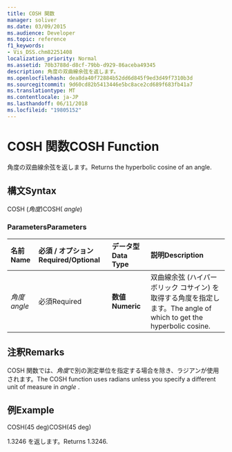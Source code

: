 ```yaml
---
title: COSH 関数
manager: soliver
ms.date: 03/09/2015
ms.audience: Developer
ms.topic: reference
f1_keywords:
- Vis_DSS.chm82251408
localization_priority: Normal
ms.assetid: 70b3788d-d8cf-79bb-d929-86aceba49345
description: 角度の双曲線余弦を返します。
ms.openlocfilehash: dea8da40f72884b52dd6d845f9ed3d49f7310b3d
ms.sourcegitcommit: 9d60cd82b5413446e5bc8ace2cd689f683fb41a7
ms.translationtype: MT
ms.contentlocale: ja-JP
ms.lasthandoff: 06/11/2018
ms.locfileid: "19805152"
---
```

# <a name="cosh-function"></a><span data-ttu-id="43a8d-103">COSH 関数</span><span class="sxs-lookup"><span data-stu-id="43a8d-103">COSH Function</span></span>

<span data-ttu-id="43a8d-104">角度の双曲線余弦を返します。</span><span class="sxs-lookup"><span data-stu-id="43a8d-104">Returns the hyperbolic cosine of an angle.</span></span>
  
## <a name="syntax"></a><span data-ttu-id="43a8d-105">構文</span><span class="sxs-lookup"><span data-stu-id="43a8d-105">Syntax</span></span>

<span data-ttu-id="43a8d-106">COSH (*角度*)</span><span class="sxs-lookup"><span data-stu-id="43a8d-106">COSH( *angle*)</span></span> 
  
### <a name="parameters"></a><span data-ttu-id="43a8d-107">Parameters</span><span class="sxs-lookup"><span data-stu-id="43a8d-107">Parameters</span></span>

|<span data-ttu-id="43a8d-108">**名前**</span><span class="sxs-lookup"><span data-stu-id="43a8d-108">**Name**</span></span>|<span data-ttu-id="43a8d-109">**必須 / オプション**</span><span class="sxs-lookup"><span data-stu-id="43a8d-109">**Required/Optional**</span></span>|<span data-ttu-id="43a8d-110">**データ型**</span><span class="sxs-lookup"><span data-stu-id="43a8d-110">**Data Type**</span></span>|<span data-ttu-id="43a8d-111">**説明**</span><span class="sxs-lookup"><span data-stu-id="43a8d-111">**Description**</span></span>|
|:-----|:-----|:-----|:-----|
| <span data-ttu-id="43a8d-112">_角度_</span><span class="sxs-lookup"><span data-stu-id="43a8d-112">_angle_</span></span> <br/> |<span data-ttu-id="43a8d-113">必須</span><span class="sxs-lookup"><span data-stu-id="43a8d-113">Required</span></span>  <br/> |<span data-ttu-id="43a8d-114">**数値**</span><span class="sxs-lookup"><span data-stu-id="43a8d-114">**Numeric**</span></span> <br/> |<span data-ttu-id="43a8d-115">双曲線余弦 (ハイパーボリック コサイン) を取得する角度を指定します。</span><span class="sxs-lookup"><span data-stu-id="43a8d-115">The angle of which to get the hyperbolic cosine.</span></span>  <br/> |
   
## <a name="remarks"></a><span data-ttu-id="43a8d-116">注釈</span><span class="sxs-lookup"><span data-stu-id="43a8d-116">Remarks</span></span>

<span data-ttu-id="43a8d-117">COSH 関数では、*角度*で別の測定単位を指定する場合を除き、ラジアンが使用されます。</span><span class="sxs-lookup"><span data-stu-id="43a8d-117">The COSH function uses radians unless you specify a different unit of measure in  *angle*  .</span></span> 
  
## <a name="example"></a><span data-ttu-id="43a8d-118">例</span><span class="sxs-lookup"><span data-stu-id="43a8d-118">Example</span></span>

<span data-ttu-id="43a8d-119">COSH(45 deg)</span><span class="sxs-lookup"><span data-stu-id="43a8d-119">COSH(45 deg)</span></span> 
  
<span data-ttu-id="43a8d-120">1.3246 を返します。</span><span class="sxs-lookup"><span data-stu-id="43a8d-120">Returns 1.3246.</span></span> 
  

